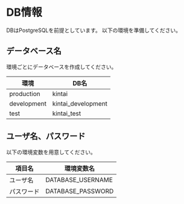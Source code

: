 # DB情報
DBはPostgreSQLを前提としています。
以下の環境を準備してください。

## データベース名
環境ごとにデータベースを作成してください。

| 環境 | DB名 |
|---|---|
| production | kintai |
| development | kintai_development |
| test | kintai_test |

## ユーザ名、パスワード
以下の環境変数を用意してください。

| 項目名 | 環境変数名 |
|---|---|
| ユーザ名 | DATABASE_USERNAME |
| パスワード | DATABASE_PASSWORD |
